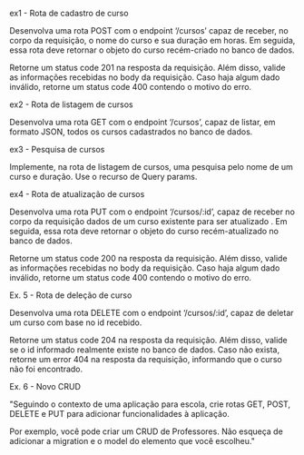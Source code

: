ex1 - Rota de cadastro de curso

Desenvolva uma rota POST com o endpoint ‘/cursos’ capaz de receber, no corpo da requisição, o nome do curso e sua duração em horas. Em seguida, essa rota deve retornar o objeto do curso recém-criado no banco de dados.

Retorne um status code 201 na resposta da requisição. Além disso, valide as informações recebidas no body da requisição. Caso haja algum dado inválido, retorne um status code 400 contendo o motivo do erro.

ex2 - Rota de listagem de cursos

Desenvolva uma rota GET com o endpoint ‘/cursos’, capaz de listar, em formato JSON, todos os cursos cadastrados no banco de dados.

ex3 - Pesquisa de cursos

Implemente, na rota de listagem de cursos, uma pesquisa pelo nome de um curso e duração. Use o recurso de Query params.

ex4 - Rota de atualização de cursos

Desenvolva uma rota PUT com o endpoint ‘/cursos/:id’, capaz de receber no corpo da requisição dados de um curso existente para ser atualizado . Em seguida, essa rota deve retornar o objeto do curso recém-atualizado no banco de dados.

Retorne um status code 200 na resposta da requisição. Além disso, valide as informações recebidas no body da requisição. Caso haja algum dado inválido, retorne um status code 400 contendo o motivo do erro.

Ex. 5 - Rota de deleção de curso

Desenvolva uma rota DELETE com o endpoint ‘/cursos/:id’, capaz de deletar um curso com base no id recebido.

Retorne um status code 204 na resposta da requisição. Além disso, valide se o id informado realmente existe no banco de dados. Caso não exista, retorne um error 404 na resposta da requisição, informando que o curso não foi encontrado.

Ex. 6 - Novo CRUD

"Seguindo o contexto de uma aplicação para escola, crie rotas GET, POST, DELETE e PUT para adicionar funcionalidades à aplicação.

Por exemplo, você pode criar um CRUD de Professores. Não esqueça de adicionar a migration e o model do elemento que você escolheu."
